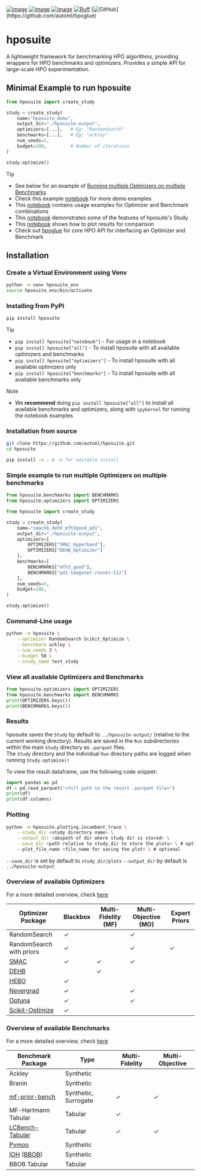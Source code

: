 [![image](https://img.shields.io/pypi/v/hposuite.svg)](https://pypi.python.org/pypi/hposuite)
[![image](https://img.shields.io/pypi/l/hposuite)](https://pypi.python.org/pypi/hposuite)
[![image](https://img.shields.io/pypi/pyversions/hposuite.svg)](https://pypi.python.org/pypi/hposuite)
[![Ruff](https://img.shields.io/endpoint?url=https://raw.githubusercontent.com/astral-sh/ruff/main/assets/badge/v2.json)](https://github.com/astral-sh/ruff)
[![GitHub](https://img.shields.io/badge/GitHub-hpoglue-rgb(50,50,200)?logo=github&logoColor=white)](https://github.com/automl/hpoglue)

# hposuite
A lightweight framework for benchmarking HPO algorithms, providing wrappers for HPO benchmarks and optimizers. Provides a simple API for large-scale HPO experimentation.

## Minimal Example to run hposuite

```python
from hposuite import create_study

study = create_study(
    name="hposuite_demo",
    output_dir="./hposuite-output",
    optimizers=[...],   # Eg: "RandomSearch"
    benchmarks=[...],   # Eg: "ackley"
    num_seeds=5,
    budget=100,         # Number of iterations
)

study.optimize()
```

> [!TIP]
> * See below for an example of [Running multiple Optimizers on multiple Benchmarks](#Simple-example-to-run-multiple-Optimizers-on-multiple-benchmarks)
> * Check this example [notebook](https://github.com/automl/hposuite/blob/main/examples/hposuite_demo.ipynb) for more demo examples
> * This [notebook](https://github.com/automl/hposuite/blob/main/examples/opt_bench_usage_examples.ipynb) contains usage examples for Optimizer and Benchmark combinations
> * This [notebook](https://github.com/automl/hposuite/blob/main/examples/study_usage_examples.ipynb) demonstrates some of the features of hposuite's Study
> * This [notebook](https://github.com/automl/hposuite/blob/main/examples/plots_and_comparisons.ipynb) shows how to plot results for comparison
> * Check out [hpoglue](https://github.com/automl/hpoglue) for core HPO API for interfacing an Optimizer and Benchmark

## Installation

### Create a Virtual Environment using Venv
```bash
python -m venv hposuite_env
source hposuite_env/bin/activate
```
### Installing from PyPI

```bash
pip install hposuite
```

> [!TIP]
> * `pip install hposuite["notebook"]` - For usage in a notebook
> * `pip install hposuite["all"]` - To install hposuite with all available optimizers and benchmarks
> * `pip install hposuite["optimizers"]` - To install hposuite with all available optimizers only
> * `pip install hposuite["benchmarks"]` - To install hposuite with all available benchmarks only


> [!NOTE]
> * We **recommend** doing `pip install hposuite["all"]` to install all available benchmarks and optimizers, along with `ipykernel` for running the notebook examples

### Installation from source

```bash
git clone https://github.com/automl/hposuite.git
cd hposuite

pip install -e . # -e for editable install
```


### Simple example to run multiple Optimizers on multiple benchmarks

```python
from hposuite.benchmarks import BENCHMARKS
from hposuite.optimizers import OPTIMIZERS

from hposuite import create_study

study = create_study(
    name="smachb_dehb_mfh3good_pd1",
    output_dir="./hposuite-output",
    optimizers=[
        OPTIMIZERS["SMAC_Hyperband"],
        OPTIMIZERS["DEHB_Optimizer"]
    ],
    benchmarks=[
        BENCHMARKS["mfh3_good"],
        BENCHMARKS["pd1-imagenet-resnet-512"]
    ],
    num_seeds=5,
    budget=100,
)

study.optimize()

```

### Command-Line usage

```bash
python -m hposuite \
    --optimizer RandomSearch Scikit_Optimize \
    --benchmark ackley \
    --num_seeds 3 \
    --budget 50 \
    --study_name test_study
```

### View all available Optimizers and Benchmarks


```python 
from hposuite.optimizers import OPTIMIZERS
from hposuite.benchmarks import BENCHMARKS
print(OPTIMIZERS.keys())
print(BENCHMARKS.keys())
```



### Results

hposuite saves the `Study` by default to `../hposuite-output/` (relative to the current working directory).
Results are saved in the `Run` subdirectories within the main `Study` directory as `.parquet` files. \
The `Study` directory and the individual `Run` directory paths are logged when running `Study.optimize()`

To view the result dataframe, use the following code snippet:
```python
import pandas as pd
df = pd.read_parquet("<full path to the result .parquet file>")
print(df)
print(df.columns)
```

### Plotting

```bash
python -m hposuite.plotting.incumbent_trace \
    --study_dir <study directory name> \
    --output_dir <abspath of dir where study dir is stored> \
    --save_dir <path relative to study_dir to store the plots> \ # optional
    --plot_file_name <file_name for saving the plot> \ # optional
```

`--save_dir` is set by default to `study_dir/plots`
`--output_dir` by default is `../hposuite-output`



### Overview of available Optimizers

For a more detailed overview, check [here](https://github.com/automl/hposuite/blob/main/hposuite/optimizers/README.md)

| Optimizer Package                                                     | Blackbox | Multi-Fidelity (MF) | Multi-Objective (MO) | Expert Priors |
|-----------------------------------------------------------------------|----------|---------------------|----------------------|---------------|
| RandomSearch                                                          | ✓        |                     | ✓                    |               |
| RandomSearch with priors                                              | ✓        |                     | ✓                    | ✓             |
| [SMAC](https://github.com/automl/SMAC3)                               | ✓        | ✓                   | ✓                    |               |
| [DEHB](https://github.com/automl/DEHB)                                |          | ✓                   |                      |               |
| [HEBO](https://github.com/huawei-noah/HEBO)                           | ✓        |                     |                      |               |
| [Nevergrad](https://github.com/facebookresearch/nevergrad)            | ✓        |                     | ✓                    |               |
| [Optuna](https://github.com/optuna/optuna)                            | ✓        |                     | ✓                    |               |
| [Scikit-Optimize](https://github.com/scikit-optimize/scikit-optimize) | ✓        |                     |                      |               |






### Overview of available Benchmarks

For a more detailed overview, check [here](https://github.com/automl/hposuite/blob/main/hposuite/benchmarks/README.md)

| Benchmark Package                            | Type       | Multi-Fidelity | Multi-Objective |
|----------------------------------------------|------------|----------------|-----------------|
| Ackley                                       | Synthetic  |    |    |
| Branin                                       | Synthetic  |    |    |
| [mf-prior-bench](https://github.com/automl/mf-prior-bench)          | Synthetic, Surrogate  | ✓  |  ✓  |
| MF-Hartmann Tabular                          | Tabular    | ✓  |    | 
| [LCBench-Tabular](https://github.com/automl/LCBench)              | Tabular    | ✓  | ✓  |
| [Pymoo](https://pymoo.org/)                  | Synthetic  |    |    | 
| [IOH](https://iohprofiler.github.io/) ([BBOB](https://numbbo.github.io/coco/testsuites/bbob))                | Synthetic  |    |    |
| BBOB Tabular                                 | Tabular    |    |    |

